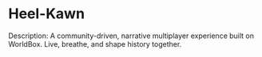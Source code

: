 # Heel-Kawn
Description: A community-driven, narrative multiplayer experience built on WorldBox. Live, breathe, and shape history together.
